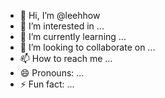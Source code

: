 - 👋 Hi, I’m @leehhow
- 👀 I’m interested in ...
- 🌱 I’m currently learning ...
- 💞️ I’m looking to collaborate on ...
- 📫 How to reach me ...
- 😄 Pronouns: ...
- ⚡ Fun fact: ...

<!---
leehhow/leehhow is a ✨ special ✨ repository because its `README.md` (this file) appears on your GitHub profile.
You can click the Preview link to take a look at your changes.
--->
